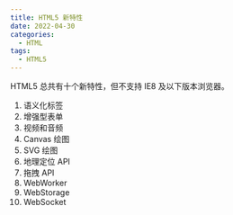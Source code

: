 ```yaml
---
title: HTML5 新特性
date: 2022-04-30
categories:
  - HTML
tags:
  - HTML5
---
```


HTML5 总共有十个新特性，但不支持 IE8 及以下版本浏览器。

1. 语义化标签
2. 增强型表单
3. 视频和音频
4. Canvas 绘图
5. SVG 绘图
6. 地理定位 API
7. 拖拽 API
8. WebWorker
9. WebStorage
10. WebSocket